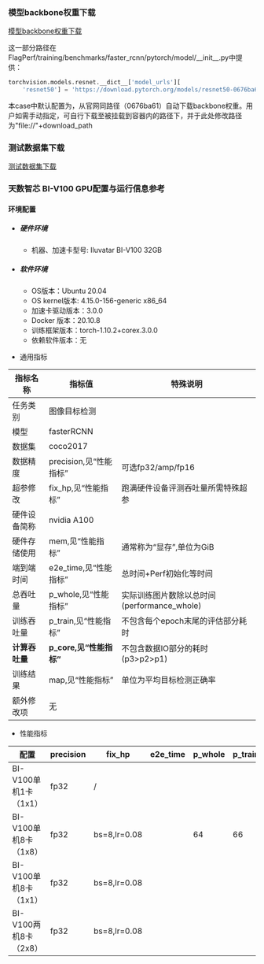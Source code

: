 ### 模型backbone权重下载
[模型backbone权重下载](../../benchmarks/faster_rcnn) 

这一部分路径在FlagPerf/training/benchmarks/faster_rcnn/pytorch/model/\_\_init__.py中提供：

```python
torchvision.models.resnet.__dict__['model_urls'][
    'resnet50'] = 'https://download.pytorch.org/models/resnet50-0676ba61.pth'
```
本case中默认配置为，从官网同路径（0676ba61）自动下载backbone权重。用户如需手动指定，可自行下载至被挂载到容器内的路径下，并于此处修改路径为"file://"+download_path

### 测试数据集下载

[测试数据集下载](../../benchmarks/faster_rcnn) 

### 天数智芯 BI-V100 GPU配置与运行信息参考
#### 环境配置
- ##### 硬件环境
    - 机器、加速卡型号: Iluvatar BI-V100 32GB

- ##### 软件环境
   - OS版本：Ubuntu 20.04
   - OS kernel版本:  4.15.0-156-generic x86_64    
   - 加速卡驱动版本：3.0.0
   - Docker 版本：20.10.8
   - 训练框架版本：torch-1.10.2+corex.3.0.0
   - 依赖软件版本：无




* 通用指标

| 指标名称       | 指标值                  | 特殊说明                              |
| -------------- | ----------------------- | ------------------------------------- |
| 任务类别       | 图像目标检测            |                                       |
| 模型           | fasterRCNN              |                                       |
| 数据集         | coco2017                |                                       |
| 数据精度       | precision,见“性能指标”  | 可选fp32/amp/fp16                     |
| 超参修改       | fix_hp,见“性能指标”     | 跑满硬件设备评测吞吐量所需特殊超参          |
| 硬件设备简称   | nvidia A100             |                                       |
| 硬件存储使用   | mem,见“性能指标”        | 通常称为“显存”,单位为GiB              |
| 端到端时间     | e2e_time,见“性能指标”   | 总时间+Perf初始化等时间               |
| 总吞吐量       | p_whole,见“性能指标”    | 实际训练图片数除以总时间(performance_whole) |
| 训练吞吐量     | p_train,见“性能指标”    | 不包含每个epoch末尾的评估部分耗时     |
| **计算吞吐量** | **p_core,见“性能指标”** | 不包含数据IO部分的耗时(p3>p2>p1)      |
| 训练结果       | map,见“性能指标”        | 单位为平均目标检测正确率              |
| 额外修改项     | 无                      |                                       |


* 性能指标

| 配置               | precision | fix_hp | e2e_time | p_whole | p_train | p_core | map | mem |
| ------------------ | --------- | ---- | ---- | ---- | ---- | ---- |  ---- | ---- |
| BI-V100单机1卡（1x1） | fp32 | / |  |      |  |  |  |  |
| BI-V100单机8卡（1x8） | fp32 | bs=8,lr=0.08 |  | 64 |  66   | 69 | 36.7% | 14.0/32.0 |
| BI-V100单机8卡（1x1） | fp32 | bs=8,lr=0.08 |  |  |     |  |  |  |
| BI-V100两机8卡（2x8） | fp32 | bs=8,lr=0.08 |  |  |     |  |  |  |
